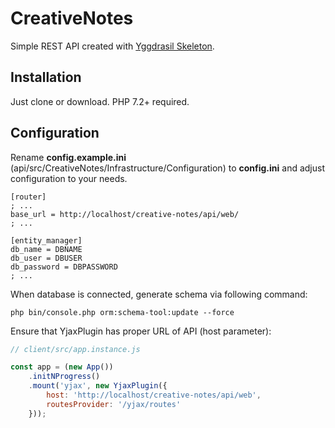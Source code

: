 # CreativeNotes

Simple REST API created with [Yggdrasil Skeleton](https://github.com/Assasz/yggdrasil-skeleton).

## Installation

Just clone or download. PHP 7.2+ required.

## Configuration

Rename **config.example.ini** (api/src/CreativeNotes/Infrastructure/Configuration) to **config.ini** and adjust configuration to your needs.

```
[router]
; ...
base_url = http://localhost/creative-notes/api/web/
; ...

[entity_manager]
db_name = DBNAME
db_user = DBUSER
db_password = DBPASSWORD
; ...
```

When database is connected, generate schema via following command:

```
php bin/console.php orm:schema-tool:update --force
``` 

Ensure that YjaxPlugin has proper URL of API (host parameter):

```javascript
// client/src/app.instance.js

const app = (new App())
    .initNProgress()
    .mount('yjax', new YjaxPlugin({
        host: 'http://localhost/creative-notes/api/web',
        routesProvider: '/yjax/routes'
    }));
```
